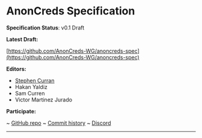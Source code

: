 AnonCreds Specification
==================

**Specification Status**: v0.1 Draft

**Latest Draft:**

[https://github.com/AnonCreds-WG/anoncreds-spec](https://github.com/AnonCreds-WG/anoncreds-spec)

**Editors:**

- [Stephen Curran](https://github.com/swcurran)
- Hakan Yaldiz
- Sam Curren
- Victor Martinez Jurado

<!-- -->

**Participate:**

~ [GitHub repo](https://github.com/AnonCreds-WG/anoncreds-spec)
~ [Commit history](https://github.com/AnonCreds-WG/anoncreds-spec/commits/main)
~ [Discord](https://discord.gg/hYmBNhTFY9)

------------------------------------
